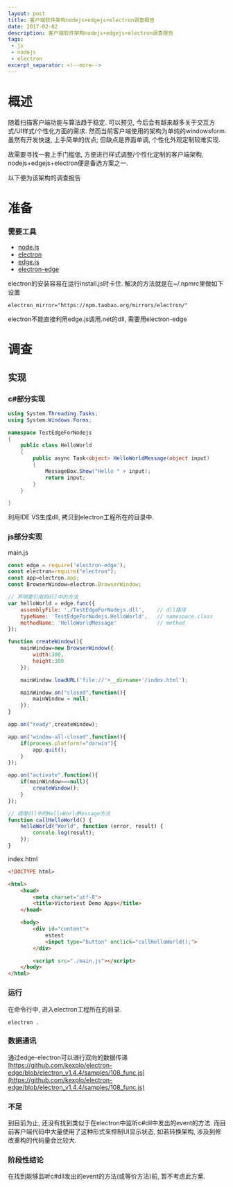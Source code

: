 ```yaml
---
layout: post
title: 客户端软件架构nodejs+edgejs+electron调查报告
date: 2017-02-02
description: 客户端软件架构nodejs+edgejs+electron调查报告
tags:
 - js
 - nodejs
 - electron
excerpt_separator: <!--more-->
---
```

# 概述
随着扫描客户端功能与算法趋于稳定. 可以预见, 今后会有越来越多关于交互方式/UI样式/个性化方面的需求. 
然而当前客户端使用的架构为单纯的windowsform. 虽然有开发快速, 上手简单的优点; 但缺点是界面单调, 个性化外观定制较难实现. 

故需要寻找一套上手门槛低, 方便进行样式调整/个性化定制的客户端架构, nodejs+edgejs+electron便是备选方案之一.

以下便为该架构的调查报告

# 准备
### 需要工具
 * [node.js](https://nodejs.org/en/)
 * [electron](http://electron.atom.io/)
 * [edge.js](http://tjanczuk.github.io/edge/)
 * [electron-edge](https://github.com/kexplo/electron-edge)

electron的安装容易在运行install.js时卡住. 
解决的方法就是在~/.npmrc里做如下设置 
```
electron_mirror="https://npm.taobao.org/mirrors/electron/"
```

electron不能直接利用edge.js调用.net的dll, 需要用electron-edge

# 调查

## 实现

### c#部分实现
```csharp
using System.Threading.Tasks;
using System.Windows.Forms;

namespace TestEdgeForNodejs
{
    public class HelloWorld
    {
        public async Task<object> HelloWorldMessage(object input)
        {
            MessageBox.Show("Hello " + input);
            return input;
        }
    }

}

```
利用IDE VS生成dll, 拷贝到electron工程所在的目录中.

### js部分实现

main.js

```javascript
const edge = require('electron-edge');
const electron=require("electron");
const app=electron.app;
const BrowserWindow=electron.BrowserWindow;

// 声明要引用的dll中的方法
var helloWorld = edge.func({
    assemblyFile: './TestEdgeForNodejs.dll',	// dll路径
    typeName: 'TestEdgeForNodejs.HelloWorld',	// namespace.class
    methodName: 'HelloWorldMessage'				// method
});

function createWindow(){
    mainWindow=new BrowserWindow({
        width:300,
        height:300
    });

    mainWindow.loadURL('file://'+__dirname+'/index.html'); 

    mainWindow.on("closed",function(){
        mainWindow = null;
    });
}

app.on("ready",createWindow);

app.on("window-all-closed",function(){
    if(process.platform!="darwin"){
        app.quit();
    }
});

app.on("activate",function(){
    if(mainWindow===null){
        createWindow();
    }
});

// 调用dll中的HelloWorldMessage方法
function callHelloWorld() {
    helloWorld("World", function (error, result) {
        console.log(result);
    });
}

```

index.html

```html
<!DOCTYPE html>

<html>
    <head>
        <meta charset="utf-8">
        <title>Victoriest Demo Apps</title>
    </head>

    <body>
        <div id="content">
            estest
            <input type="button" onclick="callHelloWorld();">
        </div>

        <script src="./main.js"></script>
    </body>
</html>
```

### 运行
在命令行中, 进入electron工程所在的目录.
```
electron .
```

### 数据通讯
通过edge-electron可以进行双向的数据传递[https://github.com/kexplo/electron-edge/blob/electron_v1.4.4/samples/108_func.js](https://github.com/kexplo/electron-edge/blob/electron_v1.4.4/samples/108_func.js)

### 不足
到目前为止, 还没有找到类似于在electron中监听c#dll中发出的event的方法. 而目前客户端代码中大量使用了这种形式来控制UI显示状态, 如若转换架构, 涉及到修改重构的代码量会比较大.

### 阶段性结论
在找到能够监听c#dll发出的event的方法(或等价方法)前, 暂不考虑此方案. 
<!--more-->
